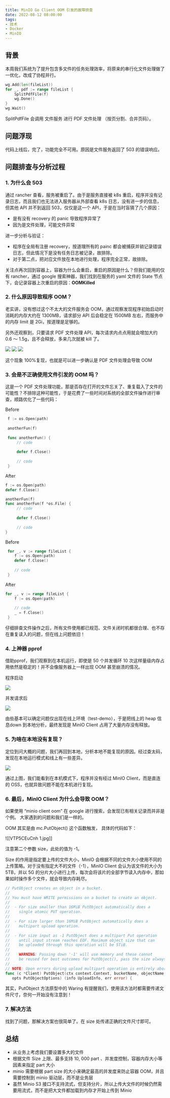 ```yaml
---
title: MinIO Go Client OOM 引发的故障排查
date: 2022-08-12 08:00:00
tags: 
- 技术
- Docker
- MinIO
---
```


## 背景

本周我们系统为了提升包含多文件的任务处理效率，将原来的串行化文件处理做了一优化，改成了协程并行。

```Go
wg.Add(len(fileList))
for _, pdf := range fileList {
    SplitPdfFile(f)
    wg.Done()
}
wg.Wait()
```

SplitPdfFile 会调用 文件服务 进行 PDF 文件处理 （按页分割、合并页码）。

## 问题浮现

代码上线后，完了，功能完全不可用。原因是文件服务返回了 503 的错误响应。

## 问题排查与分析过程

### 1. 为什么会 503

通过 rancher 查看，服务被重启了。由于是服务直接被 k8s 重启，程序并没有记录日志，而且我们也无法进入服务器从外部查看 k8s 日志，没有进一步的信息，但其他 API 并不到返回 503，仅仅是这一个 API，于是在当时盲猜了几个原因：

- 是有没有 recovery 的 panic 导致程序异常了
- 因为是文件处理，可能文件异常

进一步分析与验证：

- 程序在全局有注册 recovery，按道理所有的 painc 都会被捕获并销记录错误日志，但此情况下是没有任务日志被记录，故排除。
- 对于第二点，把对应文件放在本地进行处理，程序完全正常，故排除。

关注点再次回到容器上，容器为什么会重启，重启的原因是什么？但我们能用的仅有 rancher，通过 google 搜索神器，我们找到在服务的 yaml 文件的 State 节点下，会记录容器上次重启的原因：**OOMKilled**

### 2. 什么原因导致程序 OOM？

老实讲，没有想过这个不太大的文件服务会 OOM，通过观察发现程序初始启动时消耗的内存大约在 1300MB，请求部分 API 后会稳定在 1500MB 左右，而服务中的内存 limit 是 2Gi，按道理是足够的。

另外还观察到，只要请求 PDF 文件处理 API，每次请求内点点用就会增加大约 0.6 ～ 1.5g，且不会释放，多来几次就被 kill 了。

![](https://tva1.sinaimg.cn/large/e6c9d24egy1h5sfaox8vtj20rk01kjrh.jpg)
![](https://tva1.sinaimg.cn/large/e6c9d24egy1h5sfav9l6mj20ty01m74f.jpg)
![](https://tva1.sinaimg.cn/large/e6c9d24egy1h5sfb1yf6aj20so01o3yn.jpg)

这个现象 100%复现，也就是可以进一步确认是 PDF 文件处理会导致 OOM

### 3. 会是不正确使用文件引发的 OOM 吗？
这是一个 PDF 文件处理功能，那是否存在打开的文件忘关了、重复载入了文件的可能性？不排除这种可能性，于是花费了一些时间对系统的全部文件操作进行审查，顺路优化了一些代码：

Before

```Go
 f := os.Open(path)
 
 anotherFun(f)
 
 func anotherFun() {
     // code
     
     defer f.Close()
     
     // code
 }
```

After

```Go
f := os.Open(path)
defer f.Close()

anotherFun(f)
func anotherFun(f *os.File) {
     // code
     
     defer f.Close()
     
     // code
}
```

Before

```Go
 for _, v := range fileList {
    f := os.Open(path)
    defer f.Close()
    
    // code
 }
```

After

```Go
for _, v := range fileList {
    f := os.Open(path)
    
    // code
    _ = f.Close()
 }
```

仔细排查文件操作之后，所有文件使用都已规范、文件关闭时机都很合理、也不存在重复读入的问题，但在线上问题依旧！

### 4. 上神器 pprof
借助pprof，我们观察到在本机运行，即使是 50 个并发循环 10 次这样量级内存占用依然是稳定的！并不会像服务器上一样出现 OOM 甚至崩溃的情况。

程序启动

![](https://tva1.sinaimg.cn/large/e6c9d24egy1h5sfa7zki5j21800j0n27.jpg)

并发请求后

![](https://tva1.sinaimg.cn/large/e6c9d24egy1h5sfagqbglj215o0is76u.jpg)

由些基本可以确定问题仅出现在线上环境（test-demo），于是把线上的 heap 信息down 到本地分析，最终发现是 MinIO Client 占用了大量内存没有释放。

### 5. 为啥在本地没有复现？
定位到问大概的问题，我们再回到本地，分析本地不能复现的原因。经过查太码，发现在本地运行模式和线上有一些差异。

![](https://tva1.sinaimg.cn/large/e6c9d24egy1h5sf94dstyj20u00uh760.jpg)

通过上图，我们能看到在本机模式下，程序并没有经过 MinIO Client，而是直连的 OSS，也就异致问题不能在本机进行复现。

### 6. 最后，MinIO Client 为什么会导致 OOM？
如果使用 “minio client oom” 在 google 进行搜索，会发现已有相关记录而并非是个例。 大家遇到的问题和我们是一样的。

OOM 其实是由 mc.PutObject() 这个函数触发， 具体的代码如下：

![[VTP5CEuCnh 1.jpg]]

注意第二个参数 size，此处的值为 -1。

Size 的作用是指定要上传的文件大小，MinIO 会根据不同的文件大小使用不同的上传策略。对于没有指定大不的文件（-1），MinIO Client 会认为该文件的大小为 5TB，并以 5G 的分片大小进行上传，每次会将该片的全部字节读入内存中，那如果如时操作多个文件，就会导致内存耗尽。

```Go
// PutObject creates an object in a bucket.
//
// You must have WRITE permissions on a bucket to create an object.
//
//  - For size smaller than 16MiB PutObject automatically does a
//    single atomic PUT operation.
//
//  - For size larger than 16MiB PutObject automatically does a
//    multipart upload operation.
//
//  - For size input as -1 PutObject does a multipart Put operation
//    until input stream reaches EOF. Maximum object size that can
//    be uploaded through this operation will be 5TiB.
//
//    WARNING: Passing down '-1' will use memory and these cannot
//    be reused for best outcomes for PutObject(), pass the size always.
//
// NOTE: Upon errors during upload multipart operation is entirely aborted.
func (c *Client) PutObject(ctx context.Context, bucketName, objectName string, reader io.Reader, objectSize int64,
   opts PutObjectOptions) (info UploadInfo, err error) {
```

其实，PutObject 方法原型中的 Waring 有提醒我们，使用该方法时都需要传递文件尺寸，奈何一开始没有注意到！

### 7. 解决方法
找到了问题，那解决方案也很简单了。在 size 处传递正确的文件尺寸即可。


## 总结

- 从业务上考虑我们要设置多大的文件
- 根据文件 Size 上限、最多支持 10, 000 part 、并发度控制，容器内存大小等因素来指定 part 大小
- minio 需要根据 part size 的大小来确定最高的并发度来防止容器 OOM，并且需要控制到 minio 驱动层，而不是业务层
- 虽然 Minio S3 接口不支持流式，但支持分片，所以上传大文件的时候仍然需要用流式，而不是把大文件都加载到内存才开始上传到 Minio